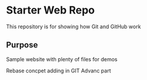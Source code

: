 # Starter Web Repo

This repository is for showing how Git and GitHub work

## Purpose

Sample website with plenty of files for demos

Rebase concpet adding in GIT Advanc part
